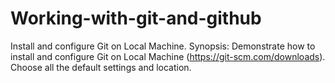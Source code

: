 # Working-with-git-and-github
Install and configure Git on Local Machine.
Synopsis: Demonstrate how to install and configure Git on Local Machine (https://git-scm.com/downloads). Choose all the default settings and location.
